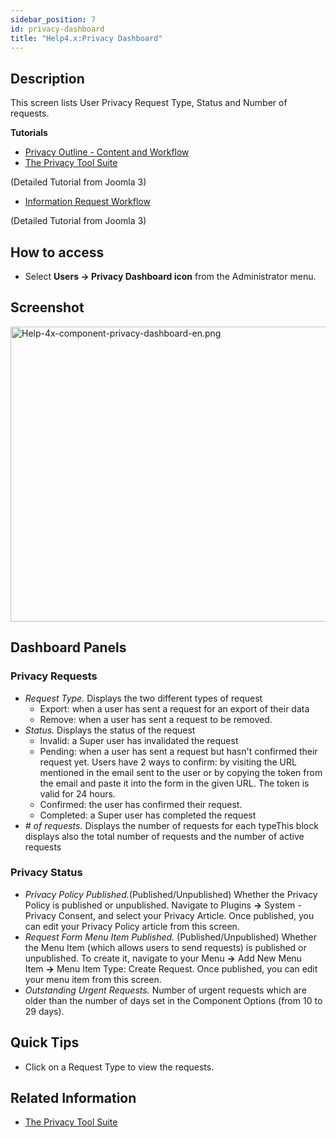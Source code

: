 ```yaml
---
sidebar_position: 7
id: privacy-dashboard
title: "Help4.x:Privacy Dashboard"
---
```

## Description

This screen lists User Privacy Request Type, Status and Number of
requests.

**Tutorials**

- [Privacy Outline - Content and
  Workflow](https://docs.joomla.org/Help4.x:Components_Privacy_Outline/en "Help4.x:Components Privacy Outline/en")
- [The Privacy Tool
  Suite](https://docs.joomla.org/J3.x:Privacy/en "J3.x:Privacy/en")

(Detailed Tutorial from Joomla 3)

- [Information Request
  Workflow](https://docs.joomla.org/J3.x:Information_Request_Workflow_in_Privacy_Component/en "J3.x:Information Request Workflow in Privacy Component/en")

(Detailed Tutorial from Joomla 3)

## How to access

- Select **Users **→** Privacy Dashboard icon** from the Administrator
  menu.

## Screenshot

<img
src="https://docs.joomla.org/images/c/c3/Help-4x-component-privacy-dashboard-en.png"
decoding="async" data-file-width="800" data-file-height="472"
width="800" height="472"
alt="Help-4x-component-privacy-dashboard-en.png" />

## Dashboard Panels

### Privacy Requests

- *Request Type.* Displays the two different types of request
  - Export: when a user has sent a request for an export of their data
  - Remove: when a user has sent a request to be removed.
- *Status.* Displays the status of the request
  - Invalid: a Super user has invalidated the request
  - Pending: when a user has sent a request but hasn't confirmed their
    request yet. Users have 2 ways to confirm: by visiting the URL
    mentioned in the email sent to the user or by copying the token from
    the email and paste it into the form in the given URL. The token is
    valid for 24 hours.
  - Confirmed: the user has confirmed their request.
  - Completed: a Super user has completed the request
- *\# of requests.* Displays the number of requests for each typeThis
  block displays also the total number of requests and the number of
  active requests

### Privacy Status

- *Privacy Policy Published.*(Published/Unpublished) Whether the Privacy
  Policy is published or unpublished. Navigate to Plugins **→** System -
  Privacy Consent, and select your Privacy Article. Once published, you
  can edit your Privacy Policy article from this screen.
- *Request Form Menu Item Published.* (Published/Unpublished) Whether
  the Menu Item (which allows users to send requests) is published or
  unpublished. To create it, navigate to your Menu **→** Add New Menu
  Item **→** Menu Item Type: Create Request. Once published, you can
  edit your menu item from this screen.
- *Outstanding Urgent Requests.* Number of urgent requests which are
  older than the number of days set in the Component Options (from 10 to
  29 days).

## Quick Tips

- Click on a Request Type to view the requests.

## Related Information

- [The Privacy Tool
  Suite](https://docs.joomla.org/J3.x:Privacy/en "J3.x:Privacy/en")
